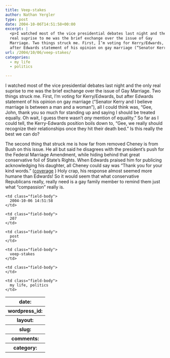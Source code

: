 ```yaml
---
title: Veep-stakes
author: Nathan Yergler
type: post
date: 2004-10-06T14:51:58+00:00
excerpt: |
  <p>I watched most of the vice presidential debates last night and the only
  real suprise to me was the brief exchange over the issue of Gay
  Marriage. Two things struck me. First, I’m voting for Kerry/Edwards, but
  after Edwards statement of his opinion on gay marriage (“Senator Kerry ...</p>
url: /2004/10/06/veep-stakes/
categories:
  - my life
  - politics

---
```

I watched most of the vice presidential debates last night and the only real suprise to me was the brief exchange over the issue of Gay Marriage. Two things struck me. First, I’m voting for Kerry/Edwards, but after Edwards statement of his opinion on gay marriage (“Senator Kerry and I believe marriage is between a man and a woman”), all I could think was, “Gee, John, thank you so much for standing up and saying I should be treated equally. Oh wait, I guess there wasn’t _any_ mention of equality.” So far as I could tell, the Kerry-Edwards position boils down to, “Gee, we really should recognize their relationships once they hit their death bed.” Is this really the best we can do?

The second thing that struck me is how far from removed Cheney is from Bush on this issue. He all but said he disagrees with the president’s push for the Federal Marriage Amendment, while hiding behind that great conservative foil of State’s Rights. When Edwards praised him for publicing acknowledging his daughter, all Cheney could say was “Thank you for your kind words.” ([coverage][1] ) Holy crap, his response almost seemed more humane than Edwards! So it would seem that what conservative Republicans really, really need is a gay family member to remind them just what “compassion” really is.

<table class="docutils field-list" frame="void" rules="none">
  <col class="field-name" /> <col class="field-body" /> <tr class="field">
    <th class="field-name">
      date:
    </th>

    <td class="field-body">
      2004-10-06 14:51:58
    </td>
  </tr>

  <tr class="field">
    <th class="field-name">
      wordpress_id:
    </th>

    <td class="field-body">
      207
    </td>
  </tr>

  <tr class="field">
    <th class="field-name">
      layout:
    </th>

    <td class="field-body">
      post
    </td>
  </tr>

  <tr class="field">
    <th class="field-name">
      slug:
    </th>

    <td class="field-body">
      veep-stakes
    </td>
  </tr>

  <tr class="field">
    <th class="field-name">
      comments:
    </th>

    <td class="field-body">
    </td>
  </tr>

  <tr class="field">
    <th class="field-name">
      category:
    </th>

    <td class="field-body">
      my life, politics
    </td>
  </tr>
</table>

 [1]: http://www.nydailynews.com/news/story/239272p-205310c.html